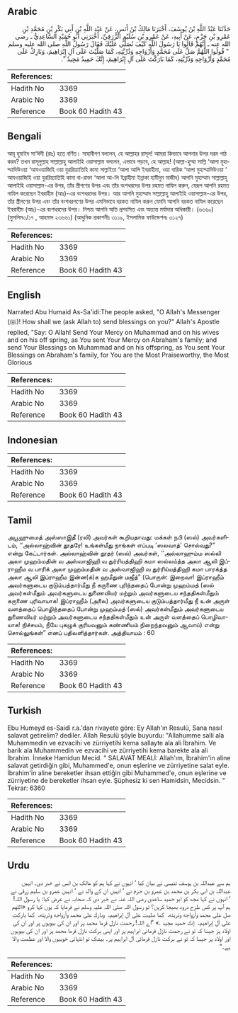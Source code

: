 ## Arabic


<div dir="rtl" lang="ar" style={{fontSize:'larger',backgroundColor:'#f8f9fa',padding:20}}>
حَدَّثَنَا عَبْدُ اللَّهِ بْنُ يُوسُفَ، أَخْبَرَنَا مَالِكُ بْنُ أَنَسٍ، عَنْ عَبْدِ اللَّهِ بْنِ أَبِي بَكْرِ بْنِ مُحَمَّدِ بْنِ عَمْرِو بْنِ حَزْمٍ، عَنْ أَبِيهِ، عَنْ عَمْرِو بْنِ سُلَيْمٍ الزُّرَقِيِّ، أَخْبَرَنِي أَبُو حُمَيْدٍ السَّاعِدِيُّ ـ رضى الله عنه ـ أَنَّهُمْ قَالُوا يَا رَسُولَ اللَّهِ كَيْفَ نُصَلِّي عَلَيْكَ فَقَالَ رَسُولُ اللَّهِ صلى الله عليه وسلم ‏ "‏ قُولُوا اللَّهُمَّ صَلِّ عَلَى مُحَمَّدٍ وَأَزْوَاجِهِ وَذُرِّيَّتِهِ، كَمَا صَلَّيْتَ عَلَى آلِ إِبْرَاهِيمَ، وَبَارِكْ عَلَى مُحَمَّدٍ وَأَزْوَاجِهِ وَذُرِّيَّتِهِ، كَمَا بَارَكْتَ عَلَى آلِ إِبْرَاهِيمَ، إِنَّكَ حَمِيدٌ مَجِيدٌ ‏"‏‏.‏
</div>
<div style={{backgroundColor:'#f8f9fa',padding:20, marginBottom: 10}}><table> <thead> <tr> <th>References:</th> <th></th> </tr> </thead> <tbody><tr><td>Hadith No</td><td>3369</td></tr><tr><td>Arabic No</td><td>3369</td></tr><tr><td>Reference</td><td>Book 60 Hadith 43</td></tr></tbody></table></div>

## Bengali


<div dir="ltr" lang="bn" style={{fontSize:'larger',backgroundColor:'#f8f9fa',padding:20}}>
আবূ হুমাইদ সা‘ঈদী (রাঃ) হতে বর্ণিত। সাহাবীগণ বললেন, হে আল্লাহর রাসূল! আমরা কিভাবে আপনার উপর দরূদ পাঠ করব? তখন রাসূলুল্লাহ সাল্লাল্লাহু আলাইহি ওয়াসাল্লাম বললেন, এভাবে পড়বে, হে আল্লাহ! (আল্লা-হুম্মা সাল্লি ‘আলা মুহাম্মাদিউওয়া ‘আযওয়াজিহি ওয়া যুররিয়্যাতিহি কামা সাল্লাইতা ‘আলা আলি ইবরাহীমা, ওয়া বারিক ‘আলা মুহাম্মাদিউওয়া ‘ আযওয়াজিহি ওয়া যুররিয়্যাতিহি কামা বা-রাক্তা ‘আলা আ-লি ইব্রাহীমা ইন্নাকা হামীদুম মাজীদ) আপনি মুহাম্মাদ সাল্লাল্লাহু আলাইহি ওয়াসাল্লাম-এর উপর, তাঁর স্ত্রীগণের উপর এবং তাঁর বংশধরদের উপর রহমত নাযিল করুন, যেরূপ আপনি রহমত নাযিল করেছেন ইবরাহীম (আঃ)-এর বংশধরদের উপর। আর আপনি মুহাম্মাদ সাল্লাল্লাহু আলাইহি ওয়াসাল্লাম-এর উপর, তাঁর স্ত্রীগণের উপর এবং তাঁর বংশধরগণের উপর এমনিভাবে বরকত নাযিল করুন যেমনি আপনি বরকত নাযিল করেছেন ইবরাহীম (আঃ)-এর বংশধরদের উপর। নিশ্চয় আপনি অতি প্রশংসিত এবং অত্যন্ত মর্যাদার অধিকারী। (৬৩৬০) (মুসলিম৩/১৭ , আহমাদ ২৩৬৬১) (আধুনিক প্রকাশনীঃ ৩১১৯, ইসলামিক ফাউন্ডেশনঃ ৩১২৭)
</div>
<div style={{backgroundColor:'#f8f9fa',padding:20, marginBottom: 10}}><table> <thead> <tr> <th>References:</th> <th></th> </tr> </thead> <tbody><tr><td>Hadith No</td><td>3369</td></tr><tr><td>Arabic No</td><td>3369</td></tr><tr><td>Reference</td><td>Book 60 Hadith 43</td></tr></tbody></table></div>

## English


<div dir="ltr" lang="en" style={{fontSize:'larger',backgroundColor:'#f8f9fa',padding:20}}>
Narrated Abu Humaid As-Sa'idi:The people asked, "O Allah's Messenger (ﷺ)! How shall we (ask Allah to) send blessings on you?" Allah's Apostle replied, "Say: O Allah! Send Your Mercy on Muhammad and on his wives and on his off spring, as You sent Your Mercy on Abraham's family; and send Your Blessings on Muhammad and on his offspring, as You sent Your Blessings on Abraham's family, for You are the Most Praiseworthy, the Most Glorious
</div>
<div style={{backgroundColor:'#f8f9fa',padding:20, marginBottom: 10}}><table> <thead> <tr> <th>References:</th> <th></th> </tr> </thead> <tbody><tr><td>Hadith No</td><td>3369</td></tr><tr><td>Arabic No</td><td>3369</td></tr><tr><td>Reference</td><td>Book 60 Hadith 43</td></tr></tbody></table></div>

## Indonesian


<div dir="ltr" lang="id" style={{fontSize:'larger',backgroundColor:'#f8f9fa',padding:20}}>

</div>
<div style={{backgroundColor:'#f8f9fa',padding:20, marginBottom: 10}}><table> <thead> <tr> <th>References:</th> <th></th> </tr> </thead> <tbody><tr><td>Hadith No</td><td>3369</td></tr><tr><td>Arabic No</td><td>3369</td></tr><tr><td>Reference</td><td>Book 60 Hadith 43</td></tr></tbody></table></div>

## Tamil


<div dir="ltr" lang="ta" style={{fontSize:'larger',backgroundColor:'#f8f9fa',padding:20}}>
அபூஹுமைத் அஸ்ஸாஇதீ (ரலி) அவர்கள் கூறியதாவது: மக்கள் நபி (ஸல்) அவர்களிடம், ‘‘அல்லாஹ்வின் தூதரே! உங்கள்மீது நாங்கள் எப்படி ‘ஸலவாத்’ சொல்வது?” என்று கேட்டார்கள். அல்லாஹ்வின் தூதர் (ஸல்) அவர்கள், ‘‘அல்லாஹும்ம ஸல்லி அலா முஹம்மதின் வ அஸ்வாஜிஹி வ துர்ரியத்திஹி கமா ஸல்லய்த்த அலா ஆலி இப்ராஹீம வ பாரிக் அலா முஹம்மதின் வ அஸ்வாஜிஹி வ துர்ரிய்யத்திஹி கமா பாரக்த்த அலா ஆலி இப்ராஹீம இன்ன(க்)க ஹமீதுன் மஜீத்” (பொருள்: இறைவா! இப்ராஹீம் அவர்களுடைய குடும்பத்தார்மீது நீ கருணை புரிந்ததைப் போன்று முஹம்மத் (ஸல் அவர்கள்மீதும் அவர்களுடைய துணைவியர் மற்றும் அவர்களுடைய சந்ததிகள்மீதும் கருணை புரிவாயாக! இப்ராஹீம் (அலை) அவர்களுடைய குடும்பத்தார்மீது நீ உன் அருள் வளத்தைப் பொழிந்ததைப் போன்று முஹம்மத் (ஸல்) அவர்கள்மீதும் அவர்களுடைய துணைவியர் மற்றும் அவர்களுடைய சந்ததிகள்மீதும் உன் அருள் வளத்தைப் பொழிவாயாக! நிச்சயம், நீயே புகழுக் குரியவனும் கண்ணியம் நிறைந்தவனும் ஆவாய்) என்று சொல்லுங்கள்” எனப் பதிலளித்தார்கள். அத்தியாயம் : 60
</div>
<div style={{backgroundColor:'#f8f9fa',padding:20, marginBottom: 10}}><table> <thead> <tr> <th>References:</th> <th></th> </tr> </thead> <tbody><tr><td>Hadith No</td><td>3369</td></tr><tr><td>Arabic No</td><td>3369</td></tr><tr><td>Reference</td><td>Book 60 Hadith 43</td></tr></tbody></table></div>

## Turkish


<div dir="ltr" lang="tr" style={{fontSize:'larger',backgroundColor:'#f8f9fa',padding:20}}>
Ebu Humeyd es-Saidi r.a.'dan rivayete göre: Ey Allah'ın Resulü, Sana nasıl salavat getirelim? dediler. Allah Resulü şöyle buyurdu: "Allahumme salli ala Muhammedin ve ezvacihi ve zürriyetihi kema sallayte ala ali İbrahim. Ve barik ala Muhammedin ve ezvacihi ve zürriyetihi kema barekte ala ali İbrahim. İnneke Hamidun Mecid. " SALAVAT MEALİ: Allah'ım, İbrahim'in aline salavat getirdiğin gibi, Muhammed'e, onun eşlerine ve zürriyetine salat eyle. İbrahim'in aline bereketler ihsan ettiğin gibi Muhammed'e, onun eşlerine ve zürriyetine de bereketler ihsan eyle. Şüphesiz ki sen Hamidsin, Mecidsin. " Tekrar: 6360
</div>
<div style={{backgroundColor:'#f8f9fa',padding:20, marginBottom: 10}}><table> <thead> <tr> <th>References:</th> <th></th> </tr> </thead> <tbody><tr><td>Hadith No</td><td>3369</td></tr><tr><td>Arabic No</td><td>3369</td></tr><tr><td>Reference</td><td>Book 60 Hadith 43</td></tr></tbody></table></div>

## Urdu


<div dir="rtl" lang="ur" style={{fontSize:'larger',backgroundColor:'#f8f9fa',padding:20}}>
ہم سے عبداللہ بن یوسف تنیسی نے بیان کیا ‘ انہوں نے کہا ہم کو مالک بن انس نے خبر دی۔ انہیں عبداللہ بن ابی بکر بن محمد بن عمرو بن حزم نے ‘ انہیں ان کے والد نے ‘ انہیں عمرو بن سلیم زرقی نے ‘ انہوں نے کہا مجھ کو ابو حمید ساعدی رضی اللہ عنہ نے خبر دی کہ صحابہ نے عرض کیا: یا رسول اللہ! ہم آپ پر کس طرح درود بھیجا کریں؟ تو رسول اللہ صلی اللہ علیہ وسلم نے فرمایا کہ یوں کہا کرو «اللهم صل على محمد وأزواجه وذريته،‏‏‏‏ ‏‏‏‏ كما صليت على آل إبراهيم،‏‏‏‏ ‏‏‏‏ وبارك على محمد وأزواجه وذريته،‏‏‏‏ ‏‏‏‏ كما باركت على آل إبراهيم،‏‏‏‏ ‏‏‏‏ إنك حميد مجيد‏ ‏‏.‏» ”اے اللہ! رحمت نازل فرما محمد پر اور ان کی بیویوں پر اور ان کی اولاد پر جیسا کہ تو نے رحمت نازل فرمائی ابراہیم پر اور اپنی برکت نازل فرما محمد پر اور ان کی بیویوں اور اولاد پر جیسا کہ تو نے برکت نازل فرمائی آل ابراہیم پر۔ بیشک تو انتہائی خوبیوں والا اور عظمت والا ہے۔“
</div>
<div style={{backgroundColor:'#f8f9fa',padding:20, marginBottom: 10}}><table> <thead> <tr> <th>References:</th> <th></th> </tr> </thead> <tbody><tr><td>Hadith No</td><td>3369</td></tr><tr><td>Arabic No</td><td>3369</td></tr><tr><td>Reference</td><td>Book 60 Hadith 43</td></tr></tbody></table></div>